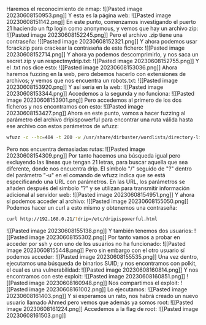 Haremos el reconocimiento de nmap:
![[Pasted image 20230608150953.png]]
Y esta es la página web:
![[Pasted image 20230608151142.png]]
En este punto, comenzamos investigando el puerto 21 haciendo un ftp login como anonymous, y vemos que hay un archivo zip:
![[Pasted image 20230608152245.png]]
Pero el archivo .zip tiene una contraseña:
![[Pasted image 20230608152321.png]]
Y ahora podemos usar fcrackzip para crackear la contraseña de este fichero:
![[Pasted image 20230608152714.png]]
Y ahora ya podemos descomprimirlo, y nos saca un secret.zip y un respectmydrip.txt:
![[Pasted image 20230608152755.png]]
Y el .txt nos dice esto:
![[Pasted image 20230608153036.png]]
Ahora haremos fuzzing en la web, pero debemos hacerlo con extensiones de archivos; y vemos que nos encuentra un robots.txt:
![[Pasted image 20230608153920.png]]
Y así sería en la web:
![[Pasted image 20230608153344.png]]
Accedemos a la segunda y no funciona:
![[Pasted image 20230608153901.png]]
Pero accedemos al primero de los dos ficheros y nos encontramos con esto:
![[Pasted image 20230608153427.png]]
Ahora en este punto, vamos a hacer fuzzing al parámetro del archivo dripispowerful para encontrar una ruta válida hasta ese archivo con estos parámetros de wfuzz:
```bash
wfuzz -c --hc=404 -t 200 -w /usr/share/dirbuster/wordlists/directory-list-2.3-medium.txt -u 'http://192.168.0.21/?FUZZ=/etc/dripispowerful.html'
```
Pero nos encuentra demasiadas rutas:
![[Pasted image 20230608154309.png]]
Por tanto hacemos una búsqueda igual pero excluyendo las líneas que tengan 21 letras, para buscar aquella que sea diferente, donde nos encuentra drip. El símbolo "/" seguido de "?" dentro del parámetro "-u" en el comando de wfuzz indica que se está especificando una URL con parámetros. En las URL, los parámetros se añaden después del símbolo "?" y se utilizan para transmitir información adicional al servidor web:
![[Pasted image 20230608154951.png]]
Y ahora sí podemos acceder al archivo:
![[Pasted image 20230608155050.png]]
Podemos hacer un curl a esto mismo y obtenemos una contraseña:
```bash
curl http://192.168.0.21/?drip=/etc/dripispowerful.html
```
![[Pasted image 20230608155138.png]]
Y también tenemos dos usuarios:
![[Pasted image 20230608155302.png]]
Por tanto vamos a probar en acceder por ssh y con uno de los usuarios no ha funcionado:
![[Pasted image 20230608155448.png]]
Pero sin embargo con el otro usuario sí podemos acceder:
![[Pasted image 20230608155535.png]]
Una vez dentro, ejecutamos una búsqueda de binarios SUID; y nos encontramos con polkit, el cual es una vulnerabilidad:
![[Pasted image 20230608160814.png]]
Y nos encontramos con este exploit:
![[Pasted image 20230608160851.png]]
![[Pasted image 20230608160948.png]]
Nos compartimos el exploit:
![[Pasted image 20230608161002.png]]
Lo ejecutamos:
![[Pasted image 20230608161403.png]]
Y si esperamos un rato, nos habrá creado un nuevo usuario llamado Ahmed pero vemos que además ya somos root:
![[Pasted image 20230608161224.png]]
Accedemos a la flag de root:
![[Pasted image 20230608161503.png]]
